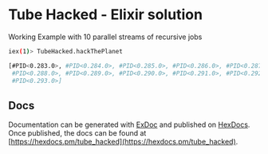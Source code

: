 # Tube Hacked - Elixir solution

Working Example with 10 parallel streams of recursive jobs

```sh
iex(1)> TubeHacked.hackThePlanet
```
```sh
[#PID<0.283.0>, #PID<0.284.0>, #PID<0.285.0>, #PID<0.286.0>, #PID<0.287.0>,
 #PID<0.288.0>, #PID<0.289.0>, #PID<0.290.0>, #PID<0.291.0>, #PID<0.292.0>,
 #PID<0.293.0>]
```

## Docs


Documentation can be generated with [ExDoc](https://github.com/elixir-lang/ex_doc)
and published on [HexDocs](https://hexdocs.pm). Once published, the docs can
be found at [https://hexdocs.pm/tube_hacked](https://hexdocs.pm/tube_hacked).

